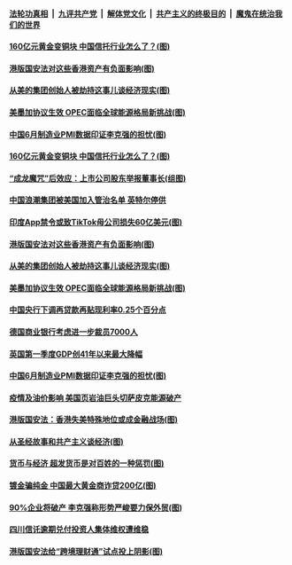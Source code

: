 

####  [法轮功真相](../../../../basic/blob/master/README.md?t=07021202) &nbsp;|&nbsp; [九评共产党](../../../../9ping.md/blob/master/README.md?t=07021202) &nbsp;|&nbsp; [解体党文化](../../../../jtdwh.md/blob/master/README.md?t=07021202)  &nbsp;|&nbsp; [共产主义的终极目的](../../../../gczydzjmd.md/blob/master/README.md?t=07021202) &nbsp;|&nbsp; [魔鬼在统治我们的世界](../../../../mgztzwmdsj.md/blob/master/README.md?t=07021202) 

#### [160亿元黄金变铜块 中国信托行业怎么了？(图)](../pages/p5/938358.md?t=07021202) 

#### [港版国安法对这些香港资产有负面影响(图)](../pages/p5/938357.md?t=07021202) 

#### [从美的集团创始人被劫持这事儿谈经济现实(图)](../pages/p5/938344.md?t=07021202) 

#### [美墨加协议生效 OPEC面临全球能源格局新挑战(图)](../pages/p5/938340.md?t=07021202) 


#### [中国6月制造业PMI数据印证李克强的担忧(图)](../pages/p5/938245.md?t=07021202) 

#### [160亿元黄金变铜块 中国信托行业怎么了？(图)](../pages/p5/938358.md?t=07021202) 

#### [“成龙魔咒”后效应：上市公司股东举报董事长(组图)](../pages/p5/938368.md?t=07021202) 

#### [中国浪潮集团被美国加入管治名单 英特尔停供](../pages/p5/938365.md?t=07021202) 

#### [印度App禁令或致TikTok母公司损失60亿美元(图)](../pages/p5/938364.md?t=07021202) 

#### [港版国安法对这些香港资产有负面影响(图)](../pages/p5/938357.md?t=07021202) 

#### [从美的集团创始人被劫持这事儿谈经济现实(图)](../pages/p5/938344.md?t=07021202) 

#### [美墨加协议生效 OPEC面临全球能源格局新挑战(图)](../pages/p5/938340.md?t=07021202) 


#### [中国央行下调再贷款再贴现利率0.25个百分点](../pages/p5/938264.md?t=07021202) 

#### [德国商业银行考虑进一步裁员7000人](../pages/p5/938262.md?t=07021202) 

#### [英国第一季度GDP创41年以来最大降幅](../pages/p5/938261.md?t=07021202) 

#### [中国6月制造业PMI数据印证李克强的担忧(图)](../pages/p5/938245.md?t=07021202) 

#### [疫情及油价影响 美国页岩油巨头切萨皮克能源破产](../pages/p5/938232.md?t=07021202) 

#### [港版国安法：香港失美特殊地位或成金融战场(图)](../pages/p5/938230.md?t=07021202) 

#### [从圣经故事和共产主义谈经济(图)](../pages/p5/938133.md?t=07021202) 

#### [货币与经济 超发货币是对百姓的一种惩罚(图)](../pages/p5/938130.md?t=07021202) 

#### [镀金骗纯金 中国最大黄金商诈贷200亿(图)](../pages/p5/938160.md?t=07021202) 

#### [90%企业将破产 李克强称形势严峻要力保外贸(图)](../pages/p5/938142.md?t=07021202) 

#### [四川信讬逾期兑付投资人集体维权遭维稳](../pages/p5/938159.md?t=07021202) 

#### [港版国安法给“跨境理财通”试点投上阴影(图)](../pages/p5/938156.md?t=07021202) 

